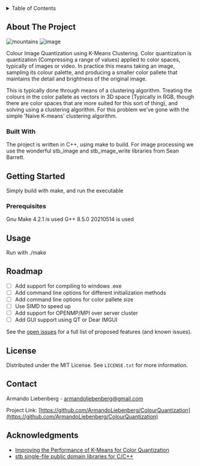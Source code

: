 
<!-- TABLE OF CONTENTS -->
<details>
  <summary>Table of Contents</summary>
  <ol>
    <li>
      <a href="#about-the-project">About The Project</a>
      <ul>
        <li><a href="#built-with">Built With</a></li>
      </ul>
    </li>
    <li>
      <a href="#getting-started">Getting Started</a>
      <ul>
        <li><a href="#prerequisites">Prerequisites</a></li>
      </ul>
    </li>
    <li><a href="#usage">Usage</a></li>
    <li><a href="#roadmap">Roadmap</a></li>
    <li><a href="#contributing">Contributing</a></li>
    <li><a href="#license">License</a></li>
    <li><a href="#contact">Contact</a></li>
    <li><a href="#acknowledgments">Acknowledgments</a></li>
  </ol>
</details>



<!-- ABOUT THE PROJECT -->
## About The Project

![mountains](https://github.com/ArmandoLiebenberg/ColourQuantization/assets/34469720/5a2d9f22-0b5d-467e-929a-7ea5d686846c) ![image](https://github.com/ArmandoLiebenberg/ColourQuantization/assets/34469720/9cbdd446-2452-4354-aa0c-4ee28034f0b8)




Colour Image Quantization using K-Means Clustering. Color quantization is quantization (Compressing a range of values) applied to color spaces, typically of images or video.
In practice this means taking an image, sampling its colour palette, and producing a smaller color pallete that maintains the detail and brightness of the original image.

This is typically done through means of a clustering algorithm. Treating the colours in the color pallete as vectors in 3D space (Typically in RGB, though there are color spaces
that are more suited for this sort of thing), and solving using a clustering algorithm. For this problem we've gone with the simple 'Naive K-means' clustering algorithm.

### Built With

The project is written in C++, using make to build. For image processing we use the wonderful stb_image and stb_image_write libraries from Sean Barrett.

<!-- GETTING STARTED -->
## Getting Started

Simply build with make, and run the executable

### Prerequisites

Gnu Make 4.2.1 is used
G++ 8.5.0 20210514 is used

<!-- USAGE EXAMPLES -->
## Usage

Run with ./make

<!-- ROADMAP -->
## Roadmap

- [ ] Add support for compiling to windows .exe
- [ ] Add command line options for different initialization methods
- [ ] Add command line options for color pallete size
- [ ] Use SIMD to speed up
- [ ] Add support for OPENMP/MPI over server cluster
- [ ] Add GUI support using QT or Dear IMGUI

See the [open issues](https://github.com/ArmandoLiebenberg/ColourQuantization/issues) for a full list of proposed features (and known issues).

<!-- LICENSE -->
## License

Distributed under the MIT License. See `LICENSE.txt` for more information.

<!-- CONTACT -->
## Contact

Armando Liebenberg - armandoliebenberg@gmail.com

Project Link: [https://github.com/ArmandoLiebenberg/ColourQuantization](https://github.com/ArmandoLiebenberg/ColourQuantization)

<!-- ACKNOWLEDGMENTS -->
## Acknowledgments

* [Improving the Performance of K-Means for Color Quantization](https://arxiv.org/abs/1101.0395)
* [stb single-file public domain libraries for C/C++ ](https://github.com/nothings/stb)
